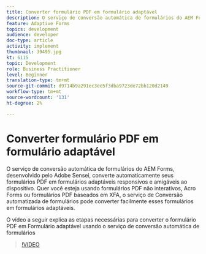 ```yaml
---
title: Converter formulário PDF em formulário adaptável
description: O serviço de conversão automática de formulários do AEM Forms, desenvolvido pelo Adobe Sensei, converte automaticamente seus formulários PDF em formulários adaptáveis responsivos e amigáveis ao dispositivo. Quer você esteja usando formulários PDF não interativos, Acro Forms ou formulários PDF baseados em XFA, o serviço de Conversão automatizada de formulários pode converter facilmente esses formulários em formulários adaptáveis.
feature: Adaptive Forms
topics: development
audience: developer
doc-type: article
activity: implement
thumbnail: 39495.jpg
kt: 6115
topic: Development
role: Business Practitioner
level: Beginner
translation-type: tm+mt
source-git-commit: d9714b9a291ec3ee5f3dba9723de72bb120d2149
workflow-type: tm+mt
source-wordcount: '131'
ht-degree: 2%

---
```


# Converter formulário PDF em formulário adaptável

O serviço de conversão automática de formulários do AEM Forms, desenvolvido pelo Adobe Sensei, converte automaticamente seus formulários PDF em formulários adaptáveis responsivos e amigáveis ao dispositivo. Quer você esteja usando formulários PDF não interativos, Acro Forms ou formulários PDF baseados em XFA, o serviço de Conversão automatizada de formulários pode converter facilmente esses formulários em formulários adaptáveis.

O vídeo a seguir explica as etapas necessárias para converter o formulário PDF em Formulário adaptável usando o serviço de conversão automática de formulários

>[!VIDEO](https://video.tv.adobe.com/v/39495/?quality=9&learn=on)

